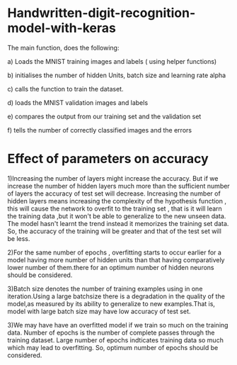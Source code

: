 # Handwritten-digit-recognition-model-with-keras

The main function, does the following:

a) Loads the MNIST training images and labels ( using helper functions)

b) initialises the number of hidden Units, batch size and learning rate alpha

c) calls the function to train the dataset.

d) loads the MNIST validation images and labels

e) compares the output from our training set and the validation set

f) tells the number of correctly classified images and the errors


# Effect of parameters on accuracy
1)Increasing the number of layers might increase the accuracy. But if we increase the number of hidden layers much more than the sufficient number of layers the accuracy of test set will decrease. Increasing the number of hidden layers means increasing the complexity of the hypothesis function , this will cause the network to overfit to the training set , that is it will learn the training data ,but it won't be able to generalize to the new unseen data. The model hasn't learnt the trend instead it memorizes the training set data. So, the accuracy of the training will be greater and that of the test set will be less.

2)For the same number of epochs , overfitting starts to occur earlier for a model having more number of hidden units than that having comparatively lower number of them.there for an optimum number of hidden neurons should be considered.

3)Batch size denotes the number of training examples using in one iteration.Using a large batchsize there is a degradation in the quality of the model,as measured by its ability to generalize to new examples.That is, model with large batch size may have low accuracy of test set.

3)We may have have an overfitted model if we train so much on the training data. Number of epochs is the number of complete passes through the training dataset. Large number of epochs indticates training data so much which may lead to overfitting. So, optimum number of epochs should be considered.
